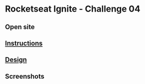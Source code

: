 # Rocketseat Ignite - Challenge 04

## Open site

## [Instructions](https://efficient-sloth-d85.notion.site/Desafio-04-Adicionando-features-ao-Ignite-Shop-91e5b2c26c9342f5b1375ba66907d0b7)

## [Design](<https://www.figma.com/file/jEwf9ACsgSXolXe1UZYrZg/Ignite-Shop-2.0-(Copy)>)

## Screenshots
